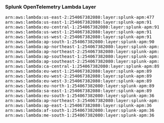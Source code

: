 <h3>Splunk OpenTelemetry Lambda Layer</h3>

<pre>
arn:aws:lambda:us-east-2:254067382080:layer:splunk-apm:477
arn:aws:lambda:us-east-1:254067382080:layer:splunk-apm:91
arn:aws:lambda:eu-central-1:254067382080:layer:splunk-apm:91
arn:aws:lambda:us-west-1:254067382080:layer:splunk-apm:91
arn:aws:lambda:us-west-2:254067382080:layer:splunk-apm:91
arn:aws:lambda:ap-south-1:254067382080:layer:splunk-apm:90
arn:aws:lambda:ap-northeast-1:254067382080:layer:splunk-apm:90
arn:aws:lambda:ap-northeast-2:254067382080:layer:splunk-apm:90
arn:aws:lambda:ap-southeast-1:254067382080:layer:splunk-apm:90
arn:aws:lambda:ap-southeast-2:254067382080:layer:splunk-apm:89
arn:aws:lambda:ca-central-1:254067382080:layer:splunk-apm:89
arn:aws:lambda:eu-west-1:254067382080:layer:splunk-apm:89
arn:aws:lambda:eu-west-2:254067382080:layer:splunk-apm:89
arn:aws:lambda:eu-west-3:254067382080:layer:splunk-apm:89
arn:aws:lambda:eu-north-1:254067382080:layer:splunk-apm:89
arn:aws:lambda:sa-east-1:254067382080:layer:splunk-apm:89
arn:aws:lambda:eu-south-1:254067382080:layer:splunk-apm:36
arn:aws:lambda:ap-northeast-3:254067382080:layer:splunk-apm:36
arn:aws:lambda:ap-east-1:254067382080:layer:splunk-apm:36
arn:aws:lambda:af-south-1:254067382080:layer:splunk-apm:36
arn:aws:lambda:me-south-1:254067382080:layer:splunk-apm:36
</pre>